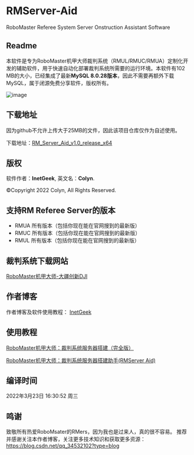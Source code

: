# RMServer-Aid
RoboMaster Referee System Server Onstruction Assistant Software

## Readme
本软件是专为RoboMaster机甲大师裁判系统（RMUL/RMUC/RMUA）定制化开发的辅助软件，用于快速自动化部署裁判系统所需要的运行环境。本软件有102 MB的大小，已经集成了最新**MySQL 8.0.28版本**，因此不需要再额外下载MySQL，属于闭源免费分享软件，版权所有。

![image](https://rm-static.djicdn.com/tem/70482/Icon-Champion-UM-1024.png)


## 下载地址

因为github不允许上传大于25MB的文件，因此该项目仓库仅作为自述使用。

下载地址：[RM_Server_Aid_v1.0_release_x64](https://download.csdn.net/download/qq_34532102/85024761)
## 版权
软件作者：**InetGeek**, 英文名：**Colyn**.

©Copyright 2022 Colyn, All Rights Reserved.

## 支持RM Referee Server的版本
- RMUA 所有版本（包括你现在能在官网搜到的最新版）
- RMUC 所有版本（包括你现在能在官网搜到的最新版）
- RMUL 所有版本（包括你现在能在官网搜到的最新版）

## 裁判系统下载网站
[RoboMaster机甲大师-大疆创新DJI](https://www.robomaster.com/zh-CN/products/components/referee?djifrom=nav)

## 作者博客
作者博客及软件使用教程：
[InetGeek](https://blog.csdn.net/qq_34532102?type=blog)

## 使用教程
[RoboMaster机甲大师：裁判系统服务器搭建（完全版）](https://blog.csdn.net/qq_34532102/article/details/114552566)

[RoboMaster机甲大师：裁判系统服务器搭建助手(RMServer Aid)](https://blog.csdn.net/qq_34532102/article/details/123690768)

## 编译时间
2022年3月23日 16:30:52 周三

## 鸣谢
致敬所有热爱RoboMsater的RMers，因为我也是过来人，真的很不容易。
推荐并感谢关注本作者博客，关注更多技术知识和获取更多资源：
https://blog.csdn.net/qq_34532102?type=blog
